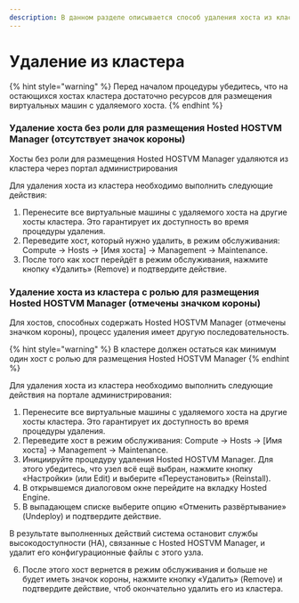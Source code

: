 ```yaml
---
description: В данном разделе описывается способ удаления хоста из кластера.
---
```


# Удаление из кластера

{% hint style="warning" %}
Перед началом процедуры убедитесь, что на остающихся хостах кластера достаточно ресурсов для размещения виртуальных машин с удаляемого хоста.
{% endhint %}

### Удаление хоста без роли для размещения Hosted HOSTVM Manager (отсутствует значок короны)

Хосты без роли для размещения Hosted HOSTVM Manager удаляются из кластера через портал администрирования

Для удаления хоста из кластера необходимо выполнить следующие действия:

1. Перенесите все виртуальные машины с удаляемого хоста на другие хосты кластера. Это гарантирует их доступность во время процедуры удаления.
2. Переведите хост, который нужно удалить, в режим обслуживания: Compute -> Hosts -> \[Имя хоста] -> Management -> Maintenance.
3. После того как хост перейдёт в режим обслуживания, нажмите кнопку «Удалить» (Remove) и подтвердите действие.

### Удаление хоста из кластера с ролью для размещения Hosted HOSTVM Manager (отмечены значком короны)

Для хостов, способных содержать Hosted HOSTVM Manager (отмечены значком короны), процесс удаления имеет другую последовательность.

{% hint style="warning" %}
В кластере должен остаться как минимум один хост с ролью для размещения Hosted HOSTVM Manager
{% endhint %}

Для удаления хоста из кластера необходимо выполнить следующие действия на портале администрирования:

1. Перенесите все виртуальные машины с удаляемого хоста на другие хосты кластера. Это гарантирует их доступность во время процедуры удаления.
2. Переведите хост в режим обслуживания: Compute -> Hosts -> \[Имя хоста] -> Management -> Maintenance.
3. Инициируйте процедуру удаления Hosted HOSTVM Manager. Для этого убедитесь, что узел всё ещё выбран, нажмите кнопку «Настройки» (или Edit) и выберите «Переустановить» (Reinstall).
4. В открывшемся диалоговом окне перейдите на вкладку Hosted Engine.
5. В выпадающем списке выберите опцию «Отменить развёртывание» (Undeploy) и подтвердите действие.

В результате выполненных действий система остановит службы высокодоступности (HA), связанные с Hosted HOSTVM Manager, и удалит его конфигурационные файлы с этого узла.

6. После этого хост вернется в режим обслуживания и больше не будет иметь значок короны,  нажмите кнопку «Удалить» (Remove) и подтвердите действие, чтоб окончательно удалить его из кластера.&#x20;
